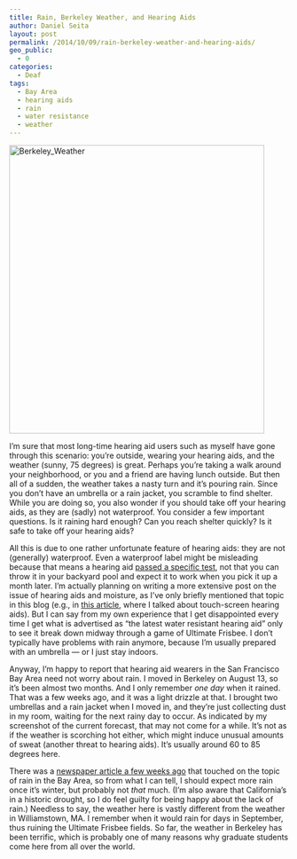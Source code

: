 ```yaml
---
title: Rain, Berkeley Weather, and Hearing Aids
author: Daniel Seita
layout: post
permalink: /2014/10/09/rain-berkeley-weather-and-hearing-aids/
geo_public:
  - 0
categories:
  - Deaf
tags:
  - Bay Area
  - hearing aids
  - rain
  - water resistance
  - weather
---
```

[<img class="aligncenter size-large wp-image-2022" src="https://seitad.files.wordpress.com/2014/10/berkeley_weather.png?w=460" alt="Berkeley_Weather" width="460" height="520" />][1]

I&#8217;m sure that most long-time hearing aid users such as myself have gone through this scenario: you&#8217;re outside, wearing your hearing aids, and the weather (sunny, 75 degrees) is great. Perhaps you&#8217;re taking a walk around your neighborhood, or you and a friend are having lunch outside. But then all of a sudden, the weather takes a nasty turn and it&#8217;s pouring rain. Since you don&#8217;t have an umbrella or a rain jacket, you scramble to find shelter. While you are doing so, you also wonder if you should take off your hearing aids, as they are (sadly) not waterproof. You consider a few important questions. Is it raining hard enough? Can you reach shelter quickly? Is it safe to take off your hearing aids?

All this is due to one rather unfortunate feature of hearing aids: they are not (generally) waterproof. Even a waterproof label might be misleading because that means a hearing aid [passed a specific test][2], not that you can throw it in your backyard pool and expect it to work when you pick it up a month later. I&#8217;m actually planning on writing a more extensive post on the issue of hearing aids and moisture, as I&#8217;ve only briefly mentioned that topic in this blog (e.g., in [this article][3], where I talked about touch-screen hearing aids). But I can say from my own experience that I get disappointed every time I get what is advertised as &#8220;the latest water resistant hearing aid&#8221; only to see it break down midway through a game of Ultimate Frisbee. I don&#8217;t typically have problems with rain anymore, because I&#8217;m usually prepared with an umbrella &#8212; or I just stay indoors.

Anyway, I&#8217;m happy to report that hearing aid wearers in the San Francisco Bay Area need not worry about rain. I moved in Berkeley on August 13, so it&#8217;s been almost two months. And I only remember *one day* when it rained. That was a few weeks ago, and it was a light drizzle at that. I brought two umbrellas and a rain jacket when I moved in, and they&#8217;re just collecting dust in my room, waiting for the next rainy day to occur. As indicated by my screenshot of the current forecast, that may not come for a while. It&#8217;s not as if the weather is scorching hot either, which might induce unusual amounts of sweat (another threat to hearing aids). It&#8217;s usually around 60 to 85 degrees here.

There was a [newspaper article a few weeks ago][4] that touched on the topic of rain in the Bay Area, so from what I can tell, I should expect more rain once it&#8217;s winter, but probably not *that* much. (I&#8217;m also aware that California&#8217;s in a historic drought, so I do feel guilty for being happy about the lack of rain.) Needless to say, the weather here is vastly different from the weather in Williamstown, MA. I remember when it would rain for days in September, thus ruining the Ultimate Frisbee fields. So far, the weather in Berkeley has been terrific, which is probably one of many reasons why graduate students come here from all over the world.

 [1]: https://seitad.files.wordpress.com/2014/10/berkeley_weather.png
 [2]: http://www.appalachianaudiology.com/waterproof-hearing-aids.php
 [3]: http://seitad.wordpress.com/2012/07/18/dont-get-hearing-aids-with-touch-screens/
 [4]: http://www.mercurynews.com/california/ci_26599086/couple-days-actual-rain-will-arrive-bay-area?source=pkg